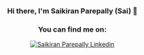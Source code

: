 <div align="center">
  
  ### Hi there, I'm Saikiran Parepally (Sai) 👋
  
  ### You can find me on:
<div align="center">
<a href="https://www.linkedin.com/in/saikiran-parepally-47440637/">
    <img alt="Saikiran Parepally Linkedin" src="https://img.shields.io/badge/LinkedIn-0077B5?style=for-the-badge&logo=linkedin&logoColor=white">
</a>
</div>
<br> 
</div>

